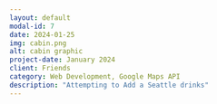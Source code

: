 ```yaml
---
layout: default
modal-id: 7
date: 2024-01-25
img: cabin.png
alt: cabin graphic
project-date: January 2024
client: Friends
category: Web Development, Google Maps API
description: "Attempting to Add a Seattle drinks"
---
```

